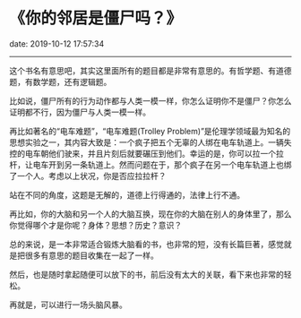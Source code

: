 # 《你的邻居是僵尸吗？》
date: 2019-10-12 17:57:34

---

这个书名有意思吧，其实这里面所有的题目都是非常有意思的。有哲学题、有道德题，有数学题，还有逻辑题。

比如说，僵尸所有的行为动作都与人类一模一样，你怎么证明你不是僵尸？你怎么证明都不行，因为僵尸与人类一模一样。

再比如著名的“电车难题”，“电车难题(Trolley Problem)”是伦理学领域最为知名的思想实验之一，其内容大致是：一个疯子把五个无辜的人绑在电车轨道上。一辆失控的电车朝他们驶来，并且片刻后就要碾压到他们。幸运的是，你可以拉一个拉杆，让电车开到另一条轨道上。然而问题在于，那个疯子在另一个电车轨道上也绑了一个人。考虑以上状况，你是否应拉拉杆？

站在不同的角度，这题是无解的，道德上行得通的，法律上行不通。

再比如，你的大脑和另一个人的大脑互换，现在你的大脑在别人的身体里了，那么你觉得哪个才是你呢？身体？思想？历史？意识？

总的来说，是一本非常适合锻炼大脑看的书，也非常的短，没有长篇巨著，感觉就是把很多有意思的题目收集在一起了一样。

然后，也是随时拿起随便可以放下的书，前后没有太大的关联，看下来也非常的轻松。

再就是，可以进行一场头脑风暴。

